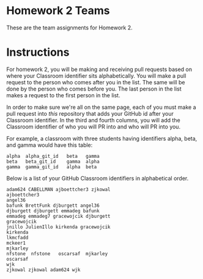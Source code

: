 # Homework 2 Teams

These are the team assignments for Homework 2.

# Instructions

For homework 2, you will be making and receiving pull requests
based on where your Classroom identifier sits alphabetically.
You will make a pull request to the person who comes after you in the list.
The same will be done by the person who comes before you. The last person in the list
makes a request to the first person in the list.

In order to make sure we're all on the same page, each of you
must make a pull request into *this* repository that adds your
GitHub id after your Classroom identifier.  In the third and fourth columns,
you will add the Classroom identifier of who you will PR into and who will PR into you.  

For example, a classroom with three students having identifiers
alpha, beta, and gamma would have this table:

```
alpha  alpha_git_id   beta   gamma  
beta   beta_git_id    gamma  alpha
gamma  gamma_git_id   alpha  beta
```

Below is a list of your GitHub Classroom identifiers in 
alphabetical order.  

```
adam624 CABELLMAN ajboettcher3 zjkowal
ajboettcher3
angel36
bafunk BrettFunk djburgett angel36
djburgett djburgett emmadeg bafunk
emmadeg emmadeg7 gracewojcik djburgett
gracewojcik
jnillo JulienIllo kirkenda gracewojcik
kirkenda
lkmcfadd
mckeer1
mjkarley
nfstone  nfstone   oscarsaf  mjkarley
oscarsaf
wjk
zjkowal zjkowal adam624 wjk
```


